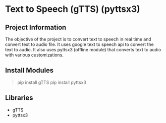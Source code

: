 # Text to Speech (gTTS) (pyttsx3)

## Project Information

The objective of the project is to convert text to speech in real time and convert text to audio file. It uses google text to speech api to convert the text to audio. It also uses pyttsx3 (offline module) that converts text to audio with various customizations.

## Install Modules
> pip install gTTS
> pip install pyttsx3


## Libraries

- gTTS
- pyttsx3

